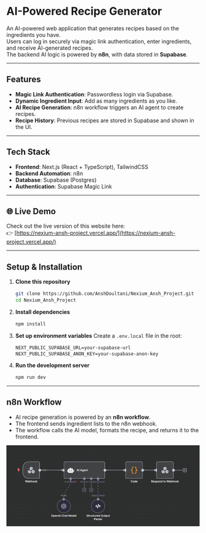 # AI-Powered Recipe Generator

An AI-powered web application that generates recipes based on the ingredients you have.  
Users can log in securely via magic link authentication, enter ingredients, and receive AI-generated recipes.  
The backend AI logic is powered by **n8n**, with data stored in **Supabase**.  

---

## Features

- **Magic Link Authentication**: Passwordless login via Supabase.
- **Dynamic Ingredient Input**: Add as many ingredients as you like.
- **AI Recipe Generation**: n8n workflow triggers an AI agent to create recipes.
- **Recipe History**: Previous recipes are stored in Supabase and shown in the UI.

---

## Tech Stack

- **Frontend**: Next.js (React + TypeScript), TailwindCSS  
- **Backend Automation**: n8n  
- **Database**: Supabase (Postgres)  
- **Authentication**: Supabase Magic Link  

---

## 🌐 Live Demo

Check out the live version of this website here:  
👉 [https://nexium-ansh-project.vercel.app/](https://nexium-ansh-project.vercel.app/)

---

## Setup & Installation

1. **Clone this repository**
   ```bash
   git clone https://github.com/AnshDoultani/Nexium_Ansh_Project.git
   cd Nexium_Ansh_Project
   ```

2. **Install dependencies**
   ```bash
   npm install
   ```

3. **Set up environment variables**
   Create a `.env.local` file in the root:
   ```
   NEXT_PUBLIC_SUPABASE_URL=your-supabase-url
   NEXT_PUBLIC_SUPABASE_ANON_KEY=your-supabase-anon-key
   ```

4. **Run the development server**
   ```bash
   npm run dev
   ```

---

## n8n Workflow

- AI recipe generation is powered by an **n8n workflow**.
- The frontend sends ingredient lists to the n8n webhook.
- The workflow calls the AI model, formats the recipe, and returns it to the frontend.

![n8n Workflow](./docs/n8n_workflow.PNG)
